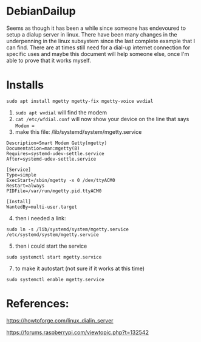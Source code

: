 # DebianDailup

Seems as though it has been a while since someone has endevoured to setup a dialup server in linux. There have been many changes in the underpenning in the linux subsystem since the last complete example that I can find. There are at times still need for a dial-up internet connection for specific uses and maybe this document will help someone else, once I'm able to prove that it works myself.

# Installs
```
sudo apt install mgetty mgetty-fix mgetty-voice wvdial
```

1. ```sudo apt wvdial``` will find the modem
2. ```cat /etc/wfdial.conf``` will now show your device on the line that says ```Modem = ```
3. make this file: /lib/systemd/system/mgetty.service

```[Unit]
Description=Smart Modem Getty(mgetty)
Documentation=man:mgetty(8)
Requires=systemd-udev-settle.service
After=systemd-udev-settle.service

[Service]
Type=simple
ExecStart=/sbin/mgetty -x 0 /dev/ttyACM0
Restart=always
PIDFile=/var/run/mgetty.pid.ttyACM0

[Install]
WantedBy=multi-user.target
```
4. then i needed a link:
```
sudo ln -s /lib/systemd/system/mgetty.service /etc/systemd/system/mgetty.service
```

5. then i could start the service

```sudo systemctl start mgetty.service```

7. to make it autostart (not sure if it works at this time)
```
sudo systemctl enable mgetty.service
```

# References:
https://howtoforge.com/linux_dialin_server

https://forums.raspberrypi.com/viewtopic.php?t=132542
